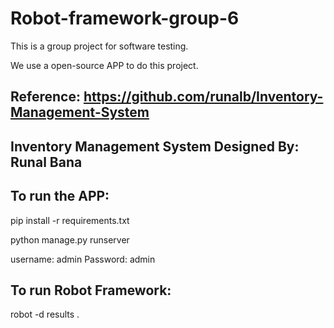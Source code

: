 # Robot-framework-group-6
This is a group project for software testing.

We use a open-source APP to do this project.
## Reference: https://github.com/runalb/Inventory-Management-System
## Inventory Management System 	Designed By: Runal Bana



## To run the APP:

pip install -r requirements.txt

python manage.py runserver

username: admin
Password: admin



## To run Robot Framework:

robot -d results .  
